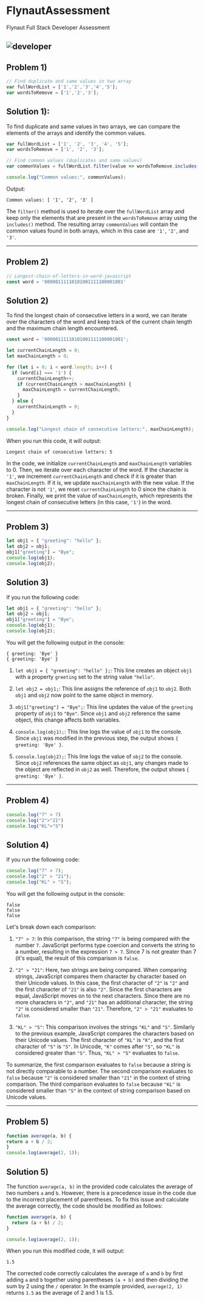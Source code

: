 # FlynautAssessment
Flynaut Full Stack Developer Assessment 



![developer](https://img.shields.io/badge/Developed%20By-Aadarsh%20Kumar-red)
---
## Problem 1)
```javascript
// Find duplicate and same values in two array 
var fullWordList = ['1','2','3','4','5']; 
var wordsToRemove = ['1','2','3']; 
```

## Solution 1):
To find duplicate and same values in two arrays, we can compare the elements of the arrays and identify the common values. 

```javascript
var fullWordList = ['1', '2', '3', '4', '5'];
var wordsToRemove = ['1', '2', '3'];

// Find common values (duplicates and same values)
var commonValues = fullWordList.filter(value => wordsToRemove.includes(value));

console.log("Common values:", commonValues);
```

Output:

```
Common values: [ '1', '2', '3' ]
```

The `filter()` method is used to iterate over the `fullWordList` array and keep only the elements that are present in the `wordsToRemove` array using the `includes()` method. The resulting array `commonValues` will contain the common values found in both arrays, which in this case are `'1'`, `'2'`, and `'3'`.


---
## Problem 2)
```javascript
// Longest-chain-of-letters-in-word-javascript 
const word = '00000111110101001111100001001'
```

## Solution 2)
To find the longest chain of consecutive letters in a word, we can iterate over the characters of the word and keep track of the current chain length and the maximum chain length encountered.

```javascript
const word = '00000111110101001111100001001';

let currentChainLength = 0;
let maxChainLength = 0;

for (let i = 0; i < word.length; i++) {
  if (word[i] === '1') {
    currentChainLength++;
    if (currentChainLength > maxChainLength) {
      maxChainLength = currentChainLength;
    }
  } else {
    currentChainLength = 0;
  }
}

console.log("Longest chain of consecutive letters:", maxChainLength);
```

When you run this code, it will output:

```
Longest chain of consecutive letters: 5
```

In the code, we initialize `currentChainLength` and `maxChainLength` variables to 0. Then, we iterate over each character of the word. If the character is `'1'`, we increment `currentChainLength` and check if it is greater than `maxChainLength`. If it is, we update `maxChainLength` with the new value. If the character is not `'1'`, we reset `currentChainLength` to 0 since the chain is broken. Finally, we print the value of `maxChainLength`, which represents the longest chain of consecutive letters (in this case, `'1'`) in the word.

---
## Problem 3)
```javascript
let obj1 = { "greeting": "hello" }; 
let obj2 = obj1; 
obj1["greeting"] = "Bye"; 
console.log(obj1); 
console.log(obj2); 
```

## Solution 3)
If you run the following code:

```javascript
let obj1 = { "greeting": "hello" };
let obj2 = obj1;
obj1["greeting"] = "Bye";
console.log(obj1);
console.log(obj2);
```

You will get the following output in the console:

```
{ greeting: 'Bye' }
{ greeting: 'Bye' }
```

1. `let obj1 = { "greeting": "hello" };`: This line creates an object `obj1` with a property `greeting` set to the string value `"hello"`.

2. `let obj2 = obj1;`: This line assigns the reference of `obj1` to `obj2`. Both `obj1` and `obj2` now point to the same object in memory.

3. `obj1["greeting"] = "Bye";`: This line updates the value of the `greeting` property of `obj1` to `"Bye"`. Since `obj1` and `obj2` reference the same object, this change affects both variables.

4. `console.log(obj1);`: This line logs the value of `obj1` to the console. Since `obj1` was modified in the previous step, the output shows `{ greeting: 'Bye' }`.

5. `console.log(obj2);`: This line logs the value of `obj2` to the console. Since `obj2` references the same object as `obj1`, any changes made to the object are reflected in `obj2` as well. Therefore, the output shows `{ greeting: 'Bye' }`.


---
## Problem 4)
```javascript
console.log("7" > 7) 
console.log("2">"21") 
console.log("KL">"S") 
```

## Solution 4)
If you run the following code:

```javascript
console.log("7" > 7);
console.log("2" > "21");
console.log("KL" > "S");
```

You will get the following output in the console:

```
false
false
false
```

Let's break down each comparison:

1. `"7" > 7`: In this comparison, the string `"7"` is being compared with the number `7`. JavaScript performs type coercion and converts the string to a number, resulting in the expression `7 > 7`. Since 7 is not greater than 7 (it's equal), the result of this comparison is `false`.

2. `"2" > "21"`: Here, two strings are being compared. When comparing strings, JavaScript compares them character by character based on their Unicode values. In this case, the first character of `"2"` is `"2"` and the first character of `"21"` is also `"2"`. Since the first characters are equal, JavaScript moves on to the next characters. Since there are no more characters in `"2"`, and `"21"` has an additional character, the string `"2"` is considered smaller than `"21"`. Therefore, `"2" > "21"` evaluates to `false`.

3. `"KL" > "S"`: This comparison involves the strings `"KL"` and `"S"`. Similarly to the previous example, JavaScript compares the characters based on their Unicode values. The first character of `"KL"` is `"K"`, and the first character of `"S"` is `"S"`. In Unicode, `"K"` comes after `"S"`, so `"KL"` is considered greater than `"S"`. Thus, `"KL" > "S"` evaluates to `false`.

To summarize, the first comparison evaluates to `false` because a string is not directly comparable to a number. The second comparison evaluates to `false` because `"2"` is considered smaller than `"21"` in the context of string comparison. The third comparison evaluates to `false` because `"KL"` is considered smaller than `"S"` in the context of string comparison based on Unicode values.

---
## Problem 5)
```javascript
function average(a, b) { 
return a + b / 2; 
} 
console.log(average(2, 1)); 
```


## Solution 5)
The function `average(a, b)` in the provided code calculates the average of two numbers `a` and `b`. However, there is a precedence issue in the code due to the incorrect placement of parentheses. To fix this issue and calculate the average correctly, the code should be modified as follows:

```javascript
function average(a, b) {
  return (a + b) / 2;
}

console.log(average(2, 1));
```

When you run this modified code, it will output:

```
1.5
```

The corrected code correctly calculates the average of `a` and `b` by first adding `a` and `b` together using parentheses `(a + b)` and then dividing the sum by 2 using the `/` operator. In the example provided, `average(2, 1)` returns `1.5` as the average of 2 and 1 is 1.5.
